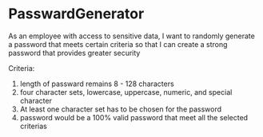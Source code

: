 # PasswardGenerator

As an employee with access to sensitive data,
I want to randomly generate a password that meets certain criteria
so that I can create a strong password that provides greater security

Criteria: 
1. length of passward remains 8 - 128 characters
2. four character sets, lowercase, uppercase, numeric, and special character
3. At least one character set has to be chosen for the password
4. password would be a 100% valid password that meet all the selected criterias
